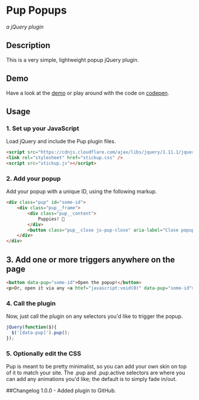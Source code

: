 # Pup Popups
_a jQuery plugin_

## Description
This is a very simple, lightweight popup jQuery plugin.

## Demo
Have a look at the [demo](http://tcmulder.github.io/pup/demo/index.html) or play around with the code on [codepen](https://codepen.io/tcmulder/pen/RwwyzgG).

## Usage

### 1. Set up your JavaScript
Load jQuery and include the Pup plugin files.

```html
<script src="https://cdnjs.cloudflare.com/ajax/libs/jquery/1.11.1/jquery.min.js"></script>
<link rel="stylesheet" href="stickup.css" />
<script src="stickup.js"></script>
```
### 2. Add your popup
Add your popup with a unique ID, using the following markup.

```html
<div class="pup" id="some-id">
    <div class="pup__frame">
        <div class="pup__content">
            Puppies! 🐾
        </div>
        <button class="pup__close js-pup-close" aria-label="Close popup">x</button>
    </div>
</div>
```
## 3. Add one or more triggers anywhere on the page

```html
<button data-pup="some-id">Open the popup!</button>
<p>Or, open it via any <a htef="javascript:void(0)" data-pup="some-id">other clickable elements</a></p>
```

### 4. Call the plugin
Now, just call the plugin on any selectors you'd like to trigger the popup.

```js
jQuery(function($){
  $('[data-pup]').pup();
});
```
### 5. Optionally edit the CSS
Pup is meant to be pretty minimalist, so you can add your own skin on top of it to match your site. The .pup and .pup.active selectors are where you can add any animations you'd like; the default is to simply fade in/out.

##Changelog
1.0.0 - Added plugin to GitHub.